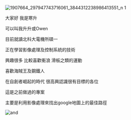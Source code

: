 ![1907664_297947743716061_3844312238986413551_n 1](https://cloud.githubusercontent.com/assets/13154735/8495641/9751590a-21a1-11e5-9d99-6e05107c21d1.jpg)


大家好 我是寒升

可以叫我升升或Owen

目前就讀北科大電機所碩一

正在學習影像處理及控制系統的技術

興趣很多 比較喜歡衝浪 滑板之類的運動 

喜歡海賊王及鋼鐵人

在自創者崛起的時代  很高興認識很有目標的各位


這是之前做過的專案

主要是利用影像處理來找出google地圖上的最佳路徑

![and](https://cloud.githubusercontent.com/assets/13154735/8495688/ee77ed70-21a1-11e5-842f-2e4086bef4c5.png)
